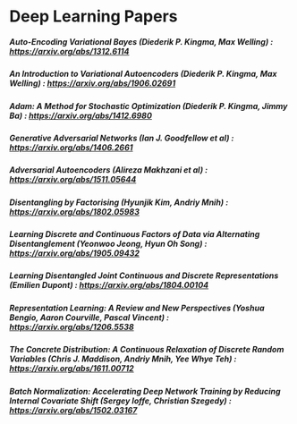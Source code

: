 # Deep Learning Papers

##### Auto-Encoding Variational Bayes (Diederik P. Kingma, Max Welling) : https://arxiv.org/abs/1312.6114 
##### An Introduction to Variational Autoencoders (Diederik P. Kingma, Max Welling) : https://arxiv.org/abs/1906.02691
##### Adam: A Method for Stochastic Optimization (Diederik P. Kingma, Jimmy Ba) : https://arxiv.org/abs/1412.6980
##### Generative Adversarial Networks (Ian J. Goodfellow et al) : https://arxiv.org/abs/1406.2661
##### Adversarial Autoencoders (Alireza Makhzani et al) : https://arxiv.org/abs/1511.05644
##### Disentangling by Factorising (Hyunjik Kim, Andriy Mnih) : https://arxiv.org/abs/1802.05983
##### Learning Discrete and Continuous Factors of Data via Alternating Disentanglement (Yeonwoo Jeong, Hyun Oh Song) : https://arxiv.org/abs/1905.09432
##### Learning Disentangled Joint Continuous and Discrete Representations (Emilien Dupont) : https://arxiv.org/abs/1804.00104
##### Representation Learning: A Review and New Perspectives (Yoshua Bengio, Aaron Courville, Pascal Vincent) : https://arxiv.org/abs/1206.5538
##### The Concrete Distribution: A Continuous Relaxation of Discrete Random Variables (Chris J. Maddison, Andriy Mnih, Yee Whye Teh) : https://arxiv.org/abs/1611.00712
##### Batch Normalization: Accelerating Deep Network Training by Reducing Internal Covariate Shift (Sergey Ioffe, Christian Szegedy) : https://arxiv.org/abs/1502.03167
